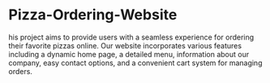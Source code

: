 # Pizza-Ordering-Website
his project aims to provide users with a seamless experience for ordering their favorite pizzas online. Our website incorporates various features including a dynamic home page, a detailed menu, information about our company, easy contact options, and a convenient cart system for managing orders. 
